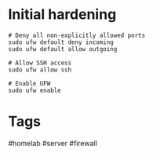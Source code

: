 # Initial hardening
```shell
# Deny all non-explicitly allowed ports
sudo ufw default deny incoming
sudo ufw default allow outgoing

# Allow SSH access
sudo ufw allow ssh

# Enable UFW
sudo ufw enable
```

# Tags
#homelab #server #firewall